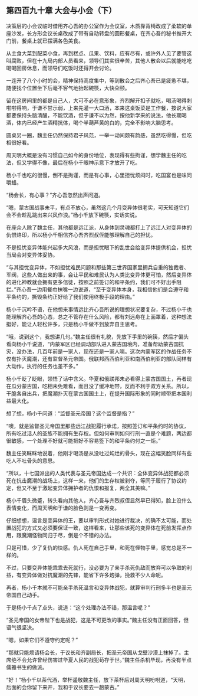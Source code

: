 ## 第四百九十章 大会与小会（下）
决策层的小会议临时借用齐心吾的办公室作为会议室，木质靠背椅改成了柔软的单座沙发，长方形会议长桌改成了带有自动转盘的圆形餐桌，在齐心吾的秘书推开大门前，餐桌上就已摆满各色美食。

从主食大菜到配菜小食，再到糕点、瓜果、饮料，应有尽有，或许外人见了要管这叫腐败，但在十九局内部人员看来，领导们其实很辛苦，其他人散会以后就能吃吃喝喝回房休息，而领导们吃饭时还得开会讨论。

一连开了八个小时的会，精神保持高度集中，等到散会之后齐心吾已是疲惫不堪，随便找个位置坐下后毫不客气地抬起碗筷，大快朵颐。

留在这房间里的都是自己人，大可不必在意形象，齐烈解开扣子就吃，喝汤喝得刺啦啦得响，于谦不甘示弱，上来先灌一大口酒，本来这桌饭菜是工作餐，按说大家都要保持头脑清醒，不能饮酒，但于谦不以为然，按他新学来的说法，他长期喝酒，体内已经产生酒精抗体，喝个半葫芦黄的白的，完全不影响大脑思考。

圆桌另一圈，魏主任仍然保持君子风范，一举一动间颇有韵感，虽然吃得慢，但吃相很好看。

周天明大概是没有习惯自己如今的身份地位，表现得有些拘谨，想学魏主任的吃法，但又学得不像，最后在杨小千眼神示意下才放开了吃。

杨小千也吃的很慢，倒不是拘谨，而是有心事，心里担忧烦闷时，吃国宴也是味同嚼蜡。

“杨会长，有心事？”齐心吾忽然出声问道。

“嗯，蒙古国战事未平，有点不放心，虽然这几个月变异体很老实，可天知道它们会不会趁乱跳出来兴风作浪。”杨小千放下碗筷，实话实说。

在座众人除了魏主任，其他都是远江派，从身体到灵魂都打上了远江人对变异体的仇恨烙印，所以杨小千相信齐心吾齐烈叔侄能够理解自己的担忧。

不是担忧变异体能兴起多大风浪，而是担忧眼下的乱世会给变异体提供机会，担忧当局会对变异体妥协。

“与其担忧变异体，不如担忧难民问题和那些第三世界国家里拥兵自重的独裁者、军阀，这些人做出来的事，会让平民和难民认为人类比变异体更可怕，然后变异体的进化神教就会拥有更多信徒，按照之前签订的和平条约，我们可不好出手阻拦。”齐心吾一边用餐巾抹嘴一边说道，“至于变异体本身，我相信他们是会遵守和平条约的，撕毁条约正好给了我们使用终极手段的理由。”

杨小千沉吟不语，在他想来事情远比齐心吾所说的理想状况要复杂，不过杨小千也能理解齐心吾的心态，总之不管存在什么风险，都有刘远舟在上面罩着，这种想法挺好，能让人轻松许多，只是杨小千做不到放弃自主思考。

“哦，说到这个，我想讲几句。”魏主任很有礼貌，先放下手里的碗筷，然后才偏头看向杨小千说道，“内蒙军区已经调动部队进入蒙古国境内，准备帮助蒙古国抗灾，没办法，几百年前是一家人，现在还是一家人嘛。这次内蒙军区的作战任务不仅有扑灭魔潮，还有监督圣元帝国。俄联邦西西伯利亚和南西伯利亚的部队同样有大动作，执行的任务也差不多。”

杨小千眨了眨眼，领悟了话中含义。华夏和俄联邦未必看得上蒙古国国土，再者现在瓜分蒙古国，吃相未免难看，而且没了缓冲地带，反而不利于双方关系。所以，干脆各自出兵，把魔潮扑灭在蒙古国国土上，在提升国际形象的同时顺带把本国利益最大化。

想了想，杨小千问道：“监督圣元帝国？这个监督是指？”

“噢，就是监督圣元帝国里那些远江战犯履行承诺，按照签订和平条约时的协议，所有吃过活人的圣族不能拥有生存权。但如何审判如何行刑一直是个难题，两边都很敏感，一个处理不好就可能把好不容易签下的和平条约付之一炬。”

魏主任笑眯眯地说着，他刚才喝汤是从没吐过炖烂的骨头，现在这幅笑脸同样有些吃人不吐骨头的意思。

“所以，十七国派出的人类代表与圣元帝国达成一个共识：全体变异体战犯都必须死在抗击魔潮的战场上，这样一来，他们的生存权被剥夺，等同于履行了协议约定，但又不至于激起变异体拥护者的仇恨和报复，两全其美嘛。”

杨小千眉头微蹙，转头看向其他人，齐心吾与齐烈叔侄显然早已得知，脸上没什么表情变化，而周天明和于谦的脸色则是一变再变。

仔细想想，温言是变异体的王，要以审判形式对她进行裁决，的确不太可能，而处置战犯的方式又必须要保证一致，这样看来，让那些该死的变异体在死前发挥点作用，跟魔潮怪物同归于尽，倒是个不错的办法。

只是可惜，少了复仇的快感。仇人死在自己手里，和死在怪物手里，感觉总是不一样的。

不过，只要变异体能乖乖去死就行，没必要为了亲手杀死仇敌而放弃可以争取的利益，有变异体做对抗魔潮的先锋，能省下许多炮弹，挽救不少人命呢。

再者，杨小千本就不可能亲手杀死温言和变异体战犯，就算审判行刑多半也是圣元帝国自己动手。

于是杨小千点了点头，说道：“这个处理办法不错，那温言呢？”

“圣元帝国的女帝陛下也是战犯，这是不可更改的事实。”魏主任没有正面回答，但语气很坚决。

“嗯，如果它们不遵守约定呢？”

“那就只能烦请杨会长，于议长和齐副局长，把圣元帝国从戈壁沙漠上抹掉了。主席绝不会允许曾经伤害过华夏人民的战犯苟存于世。”魏主任杀机毕现，再没有半点儒雅书生的做派。

“好！”杨小千以茶代酒，举杯遥敬魏主任，放下茶杯后对周天明吩咐道，“天明，后面的会你留下来开，我和于议长要去一趟蒙古。”

